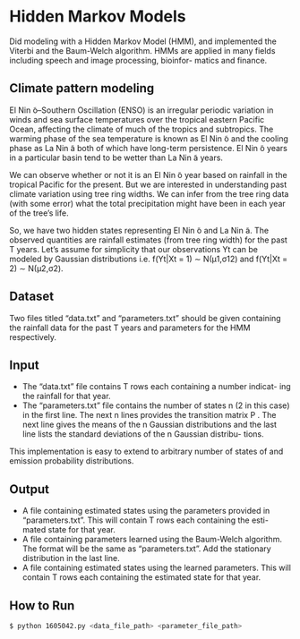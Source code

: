 # Hidden Markov Models

Did modeling with a Hidden Markov Model (HMM), and implemented the Viterbi and the Baum-Welch algorithm. HMMs are applied in many fields including speech and image processing, bioinfor- matics and finance.

## Climate pattern modeling

El Nin ̃o–Southern Oscillation (ENSO) is an irregular periodic variation in winds and sea surface temperatures over the tropical eastern Pacific Ocean, affecting the climate of much of the tropics and subtropics. The warming phase of the sea temperature is known as El Nin ̃o and the cooling phase as La Nin ̃a both of which have long-term persistence. El Nin ̃o years in a particular basin tend to be wetter than La Nin ̃a years.

We can observe whether or not it is an El Nin ̃o year based on rainfall in the tropical Pacific for the present. But we are interested in understanding past climate variation using tree ring widths. We can infer from the tree ring data (with some error) what the total precipitation might have been in each year of the tree’s life.

So, we have two hidden states representing El Nin ̃o and La Nin ̃a. The observed quantities are rainfall estimates (from tree ring width) for the past T years. Let’s assume for simplicity that our observations Yt can be modeled by Gaussian distributions i.e. f(Yt|Xt = 1) ∼ N(μ1,σ12) and f(Yt|Xt = 2) ∼ N(μ2,σ2).

## Dataset

Two files titled “data.txt” and “parameters.txt” should be given containing the rainfall data for the past T years and parameters for the HMM respectively.

## Input

- The “data.txt” file contains T rows each containing a number indicat- ing the rainfall for that year.
- The “parameters.txt” file contains the number of states n (2 in this case) in the first line. The next n lines provides the transition matrix P . The next line gives the means of the n Gaussian distributions and the last line lists the standard deviations of the n Gaussian distribu- tions.

This implementation is easy to extend to arbitrary number of states of and emission probability distributions.

## Output

- A file containing estimated states using the parameters provided in “parameters.txt”. This will contain T rows each containing the esti- mated state for that year.
- A file containing parameters learned using the Baum-Welch algorithm. The format will be the same as “parameters.txt”. Add the stationary distribution in the last line.
- A file containing estimated states using the learned parameters. This will contain T rows each containing the estimated state for that year.

## How to Run

```bash
$ python 1605042.py <data_file_path> <parameter_file_path>
```

